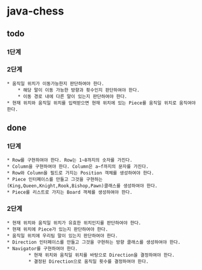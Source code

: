 # java-chess

## todo
### 1단계
### 2단계
    * 움직일 위치가 이동가능한지 판단하여야 한다.
        * 해당 말이 이동 가능한 방향과 횟수인지 판단하여야 한다.
        * 이동 경로 내에 다른 말이 있는지 판단하여야 한다.
    * 현재 위치와 움직일 위치를 입력받으면 현재 위치에 있는 Piece를 움직일 위치로 움직여야한다.

## done
### 1단계
    * Row를 구현하여야 한다. Row는 1~8까지의 숫자를 가진다.
    * Column을 구현하여야 한다. Column은 a~f까지의 문자를 가진다.
    * Row와 Column을 필드로 가지는 Position 객체를 생성하여야 한다.
    * Piece 인터페이스를 만들고 그것을 구현하는 (King,Queen,Knight,Rook,Bishop,Pawn)클래스를 생성하여야 한다.
    * Piece를 리스트로 가지는 Board 객체를 생성하여야 한다.
      
### 2단계
    * 현재 위치와 움직일 위치가 유효한 위치인지를 판단하여야 한다.
    * 현재 위치에 Piece가 있는지 판단하여야 한다.
    * 움직일 위치에 우리팀 말이 있는지 판단하여야 한다.
    * Direction 인터페이스를 만들고 그것을 구현하는 방향 클래스를 생성하여야 한다.
    * Navigator를 구현하여야 한다.
            * 현재 위치와 움직일 위치를 바탕으로 Direction을 결정하여야 한다.
            * 결정된 Direction으로 움직일 횟수를 결정하여야 한다.